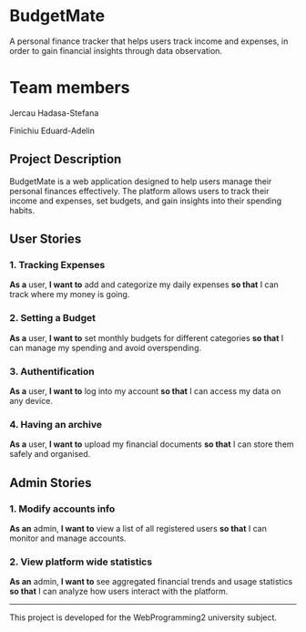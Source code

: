 # BudgetMate
A personal finance tracker that helps users track income and expenses, in order to gain financial insights through data observation.

# Team members
Jercau Hadasa-Stefana  

Finichiu Eduard-Adelin

## Project Description
BudgetMate is a web application designed to help users manage their personal finances effectively. The platform allows users to track their income and expenses, set budgets, and gain insights into their spending habits. 

## User Stories

### 1. Tracking Expenses
**As a** user, **I want to** add and categorize my daily expenses **so that** I can track where my money is going.

### 2. Setting a Budget
**As a** user, **I want to** set monthly budgets for different categories **so that** I can manage my spending and avoid overspending.

### 3. Authentification
**As a** user, **I want to** log into my account **so that** I can access my data on any device.

### 4. Having an archive
**As a** user, **I want to** upload my financial documents **so that** I can store them safely and organised.

## Admin Stories

### 1. Modify accounts info
**As an** admin, **I want to** view a list of all registered users **so that** I can monitor and manage accounts.

### 2. View platform wide statistics
**As an** admin, **I want to** see aggregated financial trends and usage statistics **so that** I can analyze how users interact with the platform.

---

This project is developed for the WebProgramming2 university subject.

